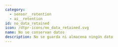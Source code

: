 ```yaml
---
category:
  - sensor__retention
  - ai__retention
id: no_data_retained
icon: /dtpr-icons/no_data_retained.svg
name: No se conservan datos
description: No se guarda ni almacena ningún dato
---
```



